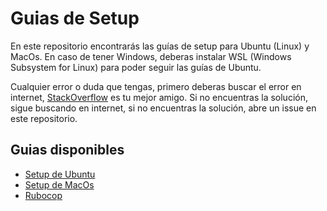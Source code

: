 # Guias de Setup

En este repositorio encontrarás las guías de setup para Ubuntu (Linux) y MacOs. En caso de tener Windows, deberas instalar WSL (Windows Subsystem for Linux) para poder seguir las guías de Ubuntu.

Cualquier error o duda que tengas, primero deberas buscar el error en internet, [StackOverflow](https://stackoverflow.com/) es tu mejor amigo. Si no encuentras la solución, sigue buscando en internet, si no encuentras la solución, abre un issue en este repositorio.

## Guias disponibles

- [Setup de Ubuntu](./Ubuntu.md)
- [Setup de MacOs](./MacOs.md)
- [Rubocop](./Rubocop.md)
